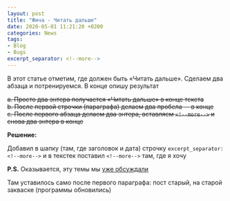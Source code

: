 ```yaml
---
layout: post  
title: "Фича - Читать дальше"  
date: 2020-05-01 11:21:20 +0200
categories: News
tags: 
- Blog
- Bugs
excerpt_separator: <!--more-->
---
```

В этот статье отметим, где должен быть «Читать дальше».
Сделаем два абзаца и потренируемся.
В конце опишу результат  

~~a. Просто два энтера получается «Читать дальше» в конце текста  
b. После первой строчки (параграфа) делаем два пробела -- в конце  
c. После первого абзаца делаем два энтера, вставляем `<!--more-->` и снова два энтера  в конце~~  

**Решение:**  

Добавил в шапку (там, где заголовок и дата) строчку `excerpt_separator: <!--more-->` и в текстек поставил `<!--more-->` там, где я хочу

<!--more-->

**P.S.** Оказывается, эту темы мы [уже обсуждали](https://dvesti.github.io/jekyll-jacman/2013/12/25/excerpts/#more)  

Там уставилось само после первого параграфа: пост старый, на старой закваске (программы обновились)  